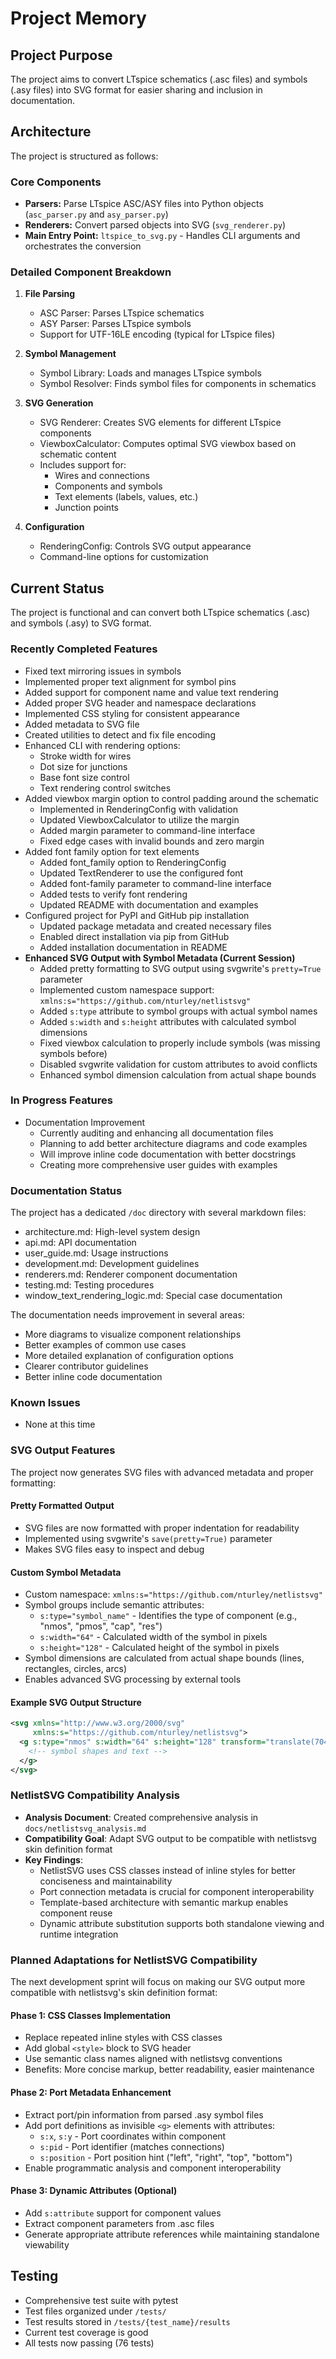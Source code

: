 # Project Memory

## Project Purpose
The project aims to convert LTspice schematics (.asc files) and symbols (.asy files) into SVG format for easier sharing and inclusion in documentation.

## Architecture

The project is structured as follows:

### Core Components
- **Parsers:** Parse LTspice ASC/ASY files into Python objects (`asc_parser.py` and `asy_parser.py`)
- **Renderers:** Convert parsed objects into SVG (`svg_renderer.py`)
- **Main Entry Point:** `ltspice_to_svg.py` - Handles CLI arguments and orchestrates the conversion

### Detailed Component Breakdown

1. **File Parsing**
   - ASC Parser: Parses LTspice schematics
   - ASY Parser: Parses LTspice symbols
   - Support for UTF-16LE encoding (typical for LTspice files)

2. **Symbol Management**
   - Symbol Library: Loads and manages LTspice symbols
   - Symbol Resolver: Finds symbol files for components in schematics

3. **SVG Generation**
   - SVG Renderer: Creates SVG elements for different LTspice components
   - ViewboxCalculator: Computes optimal SVG viewbox based on schematic content
   - Includes support for:
     - Wires and connections
     - Components and symbols
     - Text elements (labels, values, etc.)
     - Junction points

4. **Configuration**
   - RenderingConfig: Controls SVG output appearance
   - Command-line options for customization

## Current Status

The project is functional and can convert both LTspice schematics (.asc) and symbols (.asy) to SVG format.

### Recently Completed Features
- Fixed text mirroring issues in symbols
- Implemented proper text alignment for symbol pins
- Added support for component name and value text rendering
- Added proper SVG header and namespace declarations
- Implemented CSS styling for consistent appearance
- Added metadata to SVG file
- Created utilities to detect and fix file encoding
- Enhanced CLI with rendering options:
  - Stroke width for wires
  - Dot size for junctions
  - Base font size control
  - Text rendering control switches
- Added viewbox margin option to control padding around the schematic
  - Implemented in RenderingConfig with validation
  - Updated ViewboxCalculator to utilize the margin
  - Added margin parameter to command-line interface
  - Fixed edge cases with invalid bounds and zero margin
- Added font family option for text elements
  - Added font_family option to RenderingConfig
  - Updated TextRenderer to use the configured font
  - Added font-family parameter to command-line interface
  - Added tests to verify font rendering
  - Updated README with documentation and examples
- Configured project for PyPI and GitHub pip installation
  - Updated package metadata and created necessary files
  - Enabled direct installation via pip from GitHub
  - Added installation documentation in README
- **Enhanced SVG Output with Symbol Metadata (Current Session)**
  - Added pretty formatting to SVG output using svgwrite's `pretty=True` parameter
  - Implemented custom namespace support: `xmlns:s="https://github.com/nturley/netlistsvg"`
  - Added `s:type` attribute to symbol groups with actual symbol names
  - Added `s:width` and `s:height` attributes with calculated symbol dimensions
  - Fixed viewbox calculation to properly include symbols (was missing symbols before)
  - Disabled svgwrite validation for custom attributes to avoid conflicts
  - Enhanced symbol dimension calculation from actual shape bounds

### In Progress Features
- Documentation Improvement
  - Currently auditing and enhancing all documentation files
  - Planning to add better architecture diagrams and code examples
  - Will improve inline code documentation with better docstrings
  - Creating more comprehensive user guides with examples

### Documentation Status
The project has a dedicated `/doc` directory with several markdown files:
- architecture.md: High-level system design
- api.md: API documentation
- user_guide.md: Usage instructions
- development.md: Development guidelines
- renderers.md: Renderer component documentation
- testing.md: Testing procedures
- window_text_rendering_logic.md: Special case documentation

The documentation needs improvement in several areas:
- More diagrams to visualize component relationships
- Better examples of common use cases
- More detailed explanation of configuration options
- Clearer contributor guidelines
- Better inline code documentation

### Known Issues
- None at this time

### SVG Output Features
The project now generates SVG files with advanced metadata and proper formatting:

#### Pretty Formatted Output
- SVG files are now formatted with proper indentation for readability
- Implemented using svgwrite's `save(pretty=True)` parameter
- Makes SVG files easy to inspect and debug

#### Custom Symbol Metadata
- Custom namespace: `xmlns:s="https://github.com/nturley/netlistsvg"`
- Symbol groups include semantic attributes:
  - `s:type="symbol_name"` - Identifies the type of component (e.g., "nmos", "pmos", "cap", "res")
  - `s:width="64"` - Calculated width of the symbol in pixels
  - `s:height="128"` - Calculated height of the symbol in pixels
- Symbol dimensions are calculated from actual shape bounds (lines, rectangles, circles, arcs)
- Enables advanced SVG processing by external tools

#### Example SVG Output Structure
```xml
<svg xmlns="http://www.w3.org/2000/svg" 
     xmlns:s="https://github.com/nturley/netlistsvg">
  <g s:type="nmos" s:width="64" s:height="128" transform="translate(704,336)">
    <!-- symbol shapes and text -->
  </g>
</svg>
```

### NetlistSVG Compatibility Analysis
- **Analysis Document**: Created comprehensive analysis in `docs/netlistsvg_analysis.md`
- **Compatibility Goal**: Adapt SVG output to be compatible with netlistsvg skin definition format
- **Key Findings**:
  - NetlistSVG uses CSS classes instead of inline styles for better conciseness and maintainability
  - Port connection metadata is crucial for component interoperability
  - Template-based architecture with semantic markup enables component reuse
  - Dynamic attribute substitution supports both standalone viewing and runtime integration

### Planned Adaptations for NetlistSVG Compatibility
The next development sprint will focus on making our SVG output more compatible with netlistsvg's skin definition format:

#### Phase 1: CSS Classes Implementation
- Replace repeated inline styles with CSS classes
- Add global `<style>` block to SVG header
- Use semantic class names aligned with netlistsvg conventions
- Benefits: More concise markup, better readability, easier maintenance

#### Phase 2: Port Metadata Enhancement  
- Extract port/pin information from parsed .asy symbol files
- Add port definitions as invisible `<g>` elements with attributes:
  - `s:x`, `s:y` - Port coordinates within component
  - `s:pid` - Port identifier (matches connections)
  - `s:position` - Port position hint ("left", "right", "top", "bottom")
- Enable programmatic analysis and component interoperability

#### Phase 3: Dynamic Attributes (Optional)
- Add `s:attribute` support for component values
- Extract component parameters from .asc files
- Generate appropriate attribute references while maintaining standalone viewability

## Testing
- Comprehensive test suite with pytest
- Test files organized under `/tests/`
- Test results stored in `/tests/{test_name}/results`
- Current test coverage is good
- All tests now passing (76 tests)